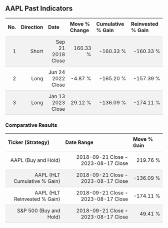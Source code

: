 
<style>
.hits {
            border-collapse: collapse;
            width: 100%;
        }
        .hits th, td {
            padding: 8px;
            border-bottom: 1px solid #ddd;
        }
        
        .hits td {text-align: right;}
        .hits th {text-align: left;}
        
        .hits tr:nth-child(even) {
            background-color: #f2f2f2;
        }
        
        .chartCol {
            width: 50%;
            float: left;
            padding: 20px;
        }  
</style>
    
<br>

## AAPL Past Indicators

<table class="hits">
    <tr>
        <th>No.</th>
        <th>Direction</th>
        <th>Date</th>
        <th>Move % Change</th>
        <th>Cumulative % Gain</th>
        <th>Reinvested % Gain</th>
      </tr>
    <tr>
        <td>1</td>
        <td>Short</td>
        <td>Sep 21 2018 Close</td>
        <td>160.33 %</td>
        <td>-160.33 %</td>
        <td>-160.33 %</td>
    </tr>
    <tr>
        <td>2</td>
        <td>Long</td>
        <td>Jun 24 2022 Close</td>
        <td>-4.87 %</td>
        <td>-165.20 %</td>
        <td>-157.39 %</td>
    </tr>
    <tr>
        <td>3</td>
        <td>Long</td>
        <td>Jan 13 2023 Close</td>
        <td>29.12 %</td>
        <td>-136.09 %</td>
        <td>-174.11 %</td>
    </tr>
    
</table>

### Comparative Results

<table class="hits">
    <thead>
        <th>Ticker (Strategy)</th>
        <th>Date Range</th>
        <th>Move % Gain</th>
    </thead>
    <tbody>
        <tr>
            <td>AAPL (Buy and Hold)</td>
            <td>2018-09-21 Close <b>-</b> 2023-08-17 Close</td>
            <td>219.76 %</td>
        </tr>
        <tr>
            <td>AAPL (HLT Cumulative % Gain)</td>
            <td>2018-09-21 Close <b>-</b> 2023-08-17 Close</td>
            <td>-136.09 %</td>
        </tr>
        <tr>
            <td>AAPL (HLT Reinvested % Gain)</td>
            <td>2018-09-21 Close <b>-</b> 2023-08-17 Close</td>
            <td>-174.11 %</td>
        </tr>
        <tr>
            <td>S&P 500 (Buy and Hold)</td>
            <td>2018-09-21 Close <b>-</b> 2023-08-17 Close</td>
            <td>49.41 %</td>
        </tr>
    </tbody>
</table>
<br>
<br>